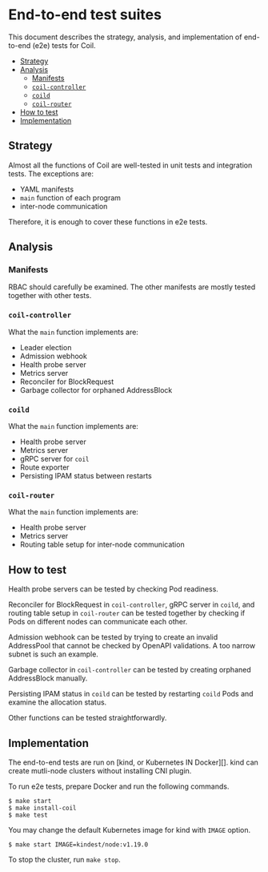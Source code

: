 End-to-end test suites
======================

This document describes the strategy, analysis, and implementation of
end-to-end (e2e) tests for Coil.

- [Strategy](#strategy)
- [Analysis](#analysis)
  - [Manifests](#manifests)
  - [`coil-controller`](#coil-controller)
  - [`coild`](#coild)
  - [`coil-router`](#coil-router)
- [How to test](#how-to-test)
- [Implementation](#implementation)

## Strategy

Almost all the functions of Coil are well-tested in unit tests and
integration tests.  The exceptions are:

- YAML manifests
- `main` function of each program
- inter-node communication

Therefore, it is enough to cover these functions in e2e tests.

## Analysis

### Manifests

RBAC should carefully be examined.
The other manifests are mostly tested together with other tests.

### `coil-controller`

What the `main` function implements are:

- Leader election
- Admission webhook
- Health probe server
- Metrics server
- Reconciler for BlockRequest
- Garbage collector for orphaned AddressBlock

### `coild`

What the `main` function implements are:

- Health probe server
- Metrics server
- gRPC server for `coil`
- Route exporter
- Persisting IPAM status between restarts

### `coil-router`

What the `main` function implements are:

- Health probe server
- Metrics server
- Routing table setup for inter-node communication

## How to test

Health probe servers can be tested by checking Pod readiness.

Reconciler for BlockRequest in `coil-controller`, gRPC server in `coild`,
and routing table setup in `coil-router` can be tested together by
checking if Pods on different nodes can communicate each other.

Admission webhook can be tested by trying to create an invalid
AddressPool that cannot be checked by OpenAPI validations.
A too narrow subnet is such an example.

Garbage collector in `coil-controller` can be tested by creating
orphaned AddressBlock manually.

Persisting IPAM status in `coild` can be tested by restarting `coild` Pods
and examine the allocation status.

Other functions can be tested straightforwardly.

## Implementation

The end-to-end tests are run on [kind, or Kubernetes IN Docker][].
kind can create mutli-node clusters without installing CNI plugin.

To run e2e tests, prepare Docker and run the following commands.

```console
$ make start
$ make install-coil
$ make test
```

You may change the default Kubernetes image for kind with `IMAGE` option.

```console
$ make start IMAGE=kindest/node:v1.19.0
```

To stop the cluster, run `make stop`.

[kind]: https://github.com/kubernetes-sigs/kind
